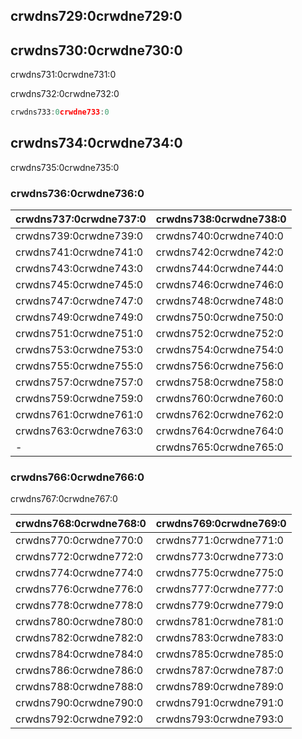 ## crwdns729:0crwdne729:0

## crwdns730:0crwdne730:0

crwdns731:0crwdne731:0

crwdns732:0crwdne732:0

```go
crwdns733:0crwdne733:0
```

## crwdns734:0crwdne734:0

crwdns735:0crwdne735:0

### crwdns736:0crwdne736:0

| crwdns737:0crwdne737:0 | crwdns738:0crwdne738:0 |
| ---------------------- | ---------------------- |
| crwdns739:0crwdne739:0 | crwdns740:0crwdne740:0 |
| crwdns741:0crwdne741:0 | crwdns742:0crwdne742:0 |
| crwdns743:0crwdne743:0 | crwdns744:0crwdne744:0 |
| crwdns745:0crwdne745:0 | crwdns746:0crwdne746:0 |
| crwdns747:0crwdne747:0 | crwdns748:0crwdne748:0 |
| crwdns749:0crwdne749:0 | crwdns750:0crwdne750:0 |
| crwdns751:0crwdne751:0 | crwdns752:0crwdne752:0 |
| crwdns753:0crwdne753:0 | crwdns754:0crwdne754:0 |
| crwdns755:0crwdne755:0 | crwdns756:0crwdne756:0 |
| crwdns757:0crwdne757:0 | crwdns758:0crwdne758:0 |
| crwdns759:0crwdne759:0 | crwdns760:0crwdne760:0 |
| crwdns761:0crwdne761:0 | crwdns762:0crwdne762:0 |
| crwdns763:0crwdne763:0 | crwdns764:0crwdne764:0 |
| -                      | crwdns765:0crwdne765:0 |

### crwdns766:0crwdne766:0

crwdns767:0crwdne767:0

| crwdns768:0crwdne768:0 | crwdns769:0crwdne769:0 |
| ---------------------- | ---------------------- |
| crwdns770:0crwdne770:0 | crwdns771:0crwdne771:0 |
| crwdns772:0crwdne772:0 | crwdns773:0crwdne773:0 |
| crwdns774:0crwdne774:0 | crwdns775:0crwdne775:0 |
| crwdns776:0crwdne776:0 | crwdns777:0crwdne777:0 |
| crwdns778:0crwdne778:0 | crwdns779:0crwdne779:0 |
| crwdns780:0crwdne780:0 | crwdns781:0crwdne781:0 |
| crwdns782:0crwdne782:0 | crwdns783:0crwdne783:0 |
| crwdns784:0crwdne784:0 | crwdns785:0crwdne785:0 |
| crwdns786:0crwdne786:0 | crwdns787:0crwdne787:0 |
| crwdns788:0crwdne788:0 | crwdns789:0crwdne789:0 |
| crwdns790:0crwdne790:0 | crwdns791:0crwdne791:0 |
| crwdns792:0crwdne792:0 | crwdns793:0crwdne793:0 |